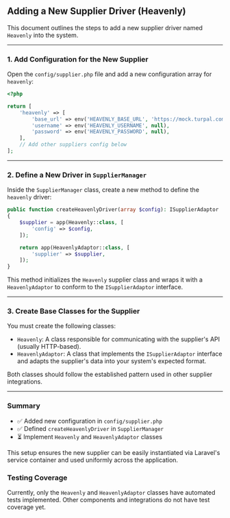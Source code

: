 ## Adding a New Supplier Driver (Heavenly)

This document outlines the steps to add a new supplier driver named `Heavenly` into the system.

---

### 1. Add Configuration for the New Supplier

Open the `config/supplier.php` file and add a new configuration array for `heavenly`:

```php
<?php

return [
    'heavenly' => [
        'base_url' => env('HEAVENLY_BASE_URL', 'https://mock.turpal.com'),
        'username' => env('HEAVENLY_USERNAME', null),
        'password' => env('HEAVENLY_PASSWORD', null),
    ],
    // Add other suppliers config below
];
```

---

### 2. Define a New Driver in `SupplierManager`

Inside the `SupplierManager` class, create a new method to define the `heavenly` driver:

```php
public function createHeavenlyDriver(array $config): ISupplierAdaptor
{
    $supplier = app(Heavenly::class, [
        'config' => $config,
    ]);

    return app(HeavenlyAdaptor::class, [
        'supplier' => $supplier,
    ]);
}
```

This method initializes the `Heavenly` supplier class and wraps it with a `HeavenlyAdaptor` to conform to the `ISupplierAdaptor` interface.

---

### 3. Create Base Classes for the Supplier

You must create the following classes:

* `Heavenly`: A class responsible for communicating with the supplier's API (usually HTTP-based).
* `HeavenlyAdaptor`: A class that implements the `ISupplierAdaptor` interface and adapts the supplier's data into your system's expected format.

Both classes should follow the established pattern used in other supplier integrations.

---

### Summary

* ✅ Added new configuration in `config/supplier.php`
* ✅ Defined `createHeavenlyDriver` in `SupplierManager`
* ⏳ Implement `Heavenly` and `HeavenlyAdaptor` classes

This setup ensures the new supplier can be easily instantiated via Laravel's service container and used uniformly across the application.

### Testing Coverage
Currently, only the `Heavenly` and `HeavenlyAdaptor` classes have automated tests implemented. Other components and integrations do not have test coverage yet.
